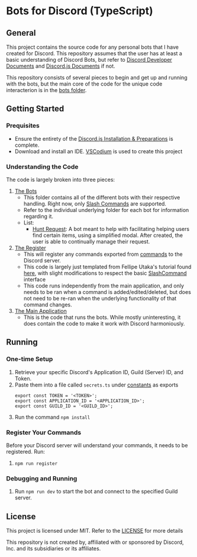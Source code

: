 # Bots for Discord (TypeScript)

## General
This project contains the source code for any personal bots that I have created for Discord. This repository assumes that the user has at least a basic understanding of Discord Bots, but refer to [Discord Developer Documents](https://discord.com/developers/docs/intro) and [Discord.js Documents](https://discordjs.guide/#before-you-begin) if not. 

This repository consists of several pieces to begin and get up and running with the bots, but the main core of the code for the unique code interacterion is in the [bots folder](./src/bots). 

## Getting Started
### Prequisites
* Ensure the entirety of the [Discord.js Installation & Preparations](https://discordjs.guide/preparations/) is complete. 
* Download and install an IDE. [VSCodium](https://vscodium.com/) is used to create this project

### Understanding the Code
The code is largely broken into three pieces:
1. [The Bots](./src/bots/)
    * This folder contains all of the different bots with their respective handling. Right now, only [Slash Commands](https://discordjs.guide/creating-your-bot/slash-commands.html#individual-command-files) are supported. 
    * Refer to the individual underlying folder for each bot for information regarding it. 
    * List:
        * [Hunt Request](./src/bots/hunt-bot): A bot meant to help with facilitating helping users find certain items, using a simplified modal. After created, the user is able to continually manage their request. 
1. [The Register](./src/register.ts)
    * This will register any commands exported from [commands](./src/commands/index.ts) to the Discord server. 
    * This code is largely just templated from Fellipe Utaka's tutorial found [here](https://dev.to/fellipeutaka/creating-your-first-discord-bot-using-typescript-1eh6), with slight modifications to respect the basic [SlashCommand](./src/classes/SlashCommands.ts) interface
    * This code runs independently from the main application, and only needs to be ran when a command is added/edited/deleted, but does not need to be re-ran when the underlying functionality of that command changes.
1. [The Main Application](./src//index.ts)
    * This is the code that runs the bots. While mostly uninteresting, it does contain the code to make it work with Discord harmoniously. 

## Running
### One-time Setup
1. Retrieve your specific Discord's Application ID, Guild (Server) ID, and Token. 
1. Paste them into a file called `secrets.ts` under [constants](./src/constants/) as exports
    ```
    export const TOKEN = '<TOKEN>';
    export const APPLICATION_ID = '<APPLICATION_ID>';
    export const GUILD_ID = '<GUILD_ID>';
    ```
1. Run the command `npm install`

### Register Your Commands
Before your Discord server will understand your commands, it needs to be registered. Run:
1. `npm run register`

### Debugging and Running
1. Run `npm run dev` to start the bot and connect to the specified Guild server. 

## License
This project is licensed under MIT. Refer to the [LICENSE](./LICENSE) for more details

This repository is not created by, affiliated with or sponsored by Discord, Inc. and its subsidiaries or its affiliates.